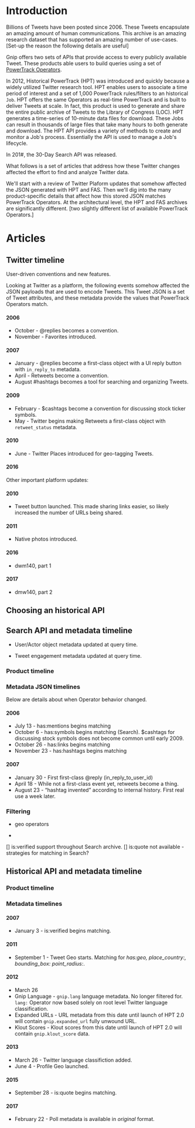 # Introduction

Billions of Tweets have been posted since 2006. These Tweets encapsulate an amazing amount of human communications. This archive is an amazing research dataset that has supported an amazing number of use-cases. [Set-up the reason the following details are useful]

Gnip offers two sets of APIs that provide access to every publicly available Tweet. These products able users to build queries using a set of [PowerTrack Operators](http://support.gnip.com/apis/search_full_archive_api/rules.html#Operators). 

In 2012, Historical PowerTrack (HPT) was introduced and quickly because a widely utilized Twitter research tool. HPT enables users to associate a time period of interest and a set of 1,000 PowerTrack rules/filters to an historical ```Job```. HPT offers the same Operators as real-time PowerTrack and is built to deliver Tweets at scale. In fact, this product is used to generate and share the entire public archive of Tweets to the Library of Congress (LOC). HPT generates a time-series of 10-minute data files for download. These Jobs can result in thousands of large files that take many hours to both generate and download. The HPT API provides a variety of methods to create and monitor a Job's process. Essentially the API is used to manage a Job's lifecycle. 

In 201#, the 30-Day Search API was released. 


What follows is a set of articles that address how these Twitter changes affected the effort to find and analyze Twitter data.

We'll start with a review of Twitter Plaform updates that somehow affected the JSON generated with HPT and FAS. Then we'll dig into the many product-specific details that affect how this stored JSON matches PowerTrack Operators. At the architectural level, the HPT and FAS archives are significantly different. [two slightly different list of available PowerTrack Operators.] 



# Articles

## Twitter timeline

User-driven conventions and new features.

Looking at Twitter as a platform, the following events somehow affected the JSON payloads that are used to encode Tweets. This Tweet JSON is a set of Tweet attributes, and these metadata provide the values that PowerTrack Operators match. 

#### 2006
+ October - @replies becomes a convention. 
+ November - Favorites introduced.
#### 2007
+ January - @replies become a first-class object with a UI reply button with ```in_reply_to``` metadata. 
+ April - Retweets become a convention.
+ August #hashtags becomes a tool for searching and organizing Tweets. 
#### 2009
+ February - $cashtags become a convention for discussing stock ticker symbols. 
+ May - Twitter begins making Retweets a first-class object with ```retweet_status``` metadata. 
#### 2010
+ June - Twitter Places introduced for geo-tagging Tweets. 
#### 2016

Other important platform updates:
#### 2010
+ Tweet button launched. This made sharing links easier, so likely increased the number of URLs being shared.
#### 2011
+ Native photos introduced. 
#### 2016
+ dwm140, part 1
#### 2017
+ dmw140, part 2 





## Choosing an historical API 

## Search API and metadata timeline

+ User/Actor object metadata updated at query time. 
 
+ Tweet engagement metadata updated at query time.



### Product timeline


### Metadata JSON timelines

Below are details about when Operator behavior changed. 

#### 2006
 + July 13 - has:mentions begins matching
 + October 6 - has:symbols begins matching (Search). $cashtags for discussing stock symbols does not become common until early 2009.
 + October 26 - has:links begins matching
 + November 23 - has:hashtags begins matching

#### 2007
 + January 30 - First first-class @reply (in_reply_to_user_id)
 + April 18 - While not a first-class event yet, retweets become a thing. 
 + August 23 - “hashtag invented” according to internal history. First real use a week later.



### Filtering

+ geo operators

+ 

[] is:verified support throughout Search archive. 
[] is:quote not available - strategies for matching in Search?


## Historical API and metadata timeline

### Product timeline

### Metadata timelines

#### 2007
+ January 3 - is:verified begins matching.
#### 2011
+ September 1 - Tweet Geo starts. Matching for *has:geo, place_country:, bounding_box: point_radius:*.
#### 2012
+ March 26 
 + Gnip Language - ```gnip.lang``` language metadata. No longer filtered for. ```lang:``` Operator now based solely on root level Twitter language classification. 
 + Expanded URLs - URL metadata from this date until launch of HPT 2.0 will contain ```gnip.expanded_url``` fully unwound URL. 
 + Klout Scores - Klout scores from this date until launch of HPT 2.0 will contain ```gnip.klout_score``` data.
#### 2013
+ March 26 - Twitter language classifiction added. 
+ June 4 - Profile Geo launched.
#### 2015
+ September 28 - is:quote begins matching. 
#### 2017
+ February 22 - Poll metadata is available in *original* format. 
